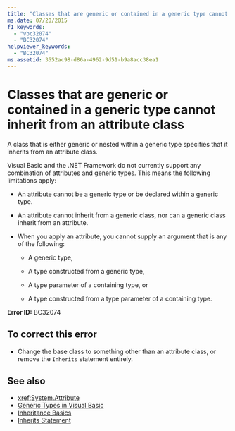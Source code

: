 ```yaml
---
title: "Classes that are generic or contained in a generic type cannot inherit from an attribute class"
ms.date: 07/20/2015
f1_keywords:
  - "vbc32074"
  - "BC32074"
helpviewer_keywords:
  - "BC32074"
ms.assetid: 3552ac98-d86a-4962-9d51-b9a8acc38ea1
---
```

# Classes that are generic or contained in a generic type cannot inherit from an attribute class

A class that is either generic or nested within a generic type specifies that it inherits from an attribute class.

Visual Basic and the .NET Framework do not currently support any combination of attributes and generic types. This means the following limitations apply:

- An attribute cannot be a generic type or be declared within a generic type.

- An attribute cannot inherit from a generic class, nor can a generic class inherit from an attribute.

- When you apply an attribute, you cannot supply an argument that is any of the following:

  - A generic type,

  - A type constructed from a generic type,

  - A type parameter of a containing type, or

  - A type constructed from a type parameter of a containing type.

**Error ID:** BC32074

## To correct this error

- Change the base class to something other than an attribute class, or remove the `Inherits` statement entirely.

## See also

- <xref:System.Attribute>
- [Generic Types in Visual Basic](../programming-guide/language-features/data-types/generic-types.md)
- [Inheritance Basics](../programming-guide/language-features/objects-and-classes/inheritance-basics.md)
- [Inherits Statement](../language-reference/statements/inherits-statement.md)

